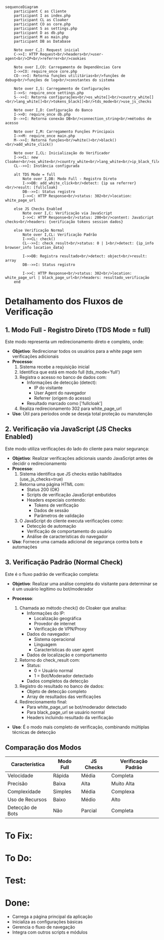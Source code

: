 ```mermaid
sequenceDiagram
    participant C as Cliente
    participant I as index.php
    participant CL as Cloaker
    participant CO as core.php
    participant S as settings.php
    participant D as db.php
    participant M as main.php
    participant DB as Database

    Note over C,I: Request inicial
    C->>I: HTTP Request<br/>headers<br/>user-agent<br/>IP<br/>referrer<br/>cookies
    
    Note over I,CO: Carregamento de Dependências Core
    I->>CO: require_once core.php
    CO-->>I: Retorna funções utilitárias<br/>funções de debug<br/>funções de log<br/>constantes do sistema

    Note over I,S: Carregamento de Configurações
    I->>S: require_once settings.php
    S-->>I: Retorna configurações<br/>os_white[]<br/>country_white[]<br/>lang_white[]<br/>tokens_black[]<br/>tds_mode<br/>use_js_checks

    Note over I,D: Configuração do Banco
    I->>D: require_once db.php
    D-->>I: Retorna conexão DB<br/>connection_string<br/>métodos de acesso

    Note over I,M: Carregamento Funções Principais
    I->>M: require_once main.php
    M-->>I: Retorna funções<br/>white()<br/>black()<br/>add_white_click()
    
    Note over I,CL: Inicialização do Verificador
    I->>CL: new Cloaker<br/>os_white<br/>country_white<br/>lang_white<br/>ip_black_filename<br/>ip_black_cidr<br/>tokens_black<br/>url_should_contain<br/>ua_black<br/>isp_black<br/>block_without_referer<br/>referer_stopwords<br/>block_vpnandtor
    CL-->>I: Instância configurada

    alt TDS Mode = full
        Note over I,DB: Modo Full - Registro Direto
        I->>DB: add_white_click<br/>detect: {ip ua referrer}<br/>result: [fullcloak]
        DB-->>I: Status registro
        I->>C: HTTP Response<br/>status: 302<br/>location: white_page_url

    else JS Checks Enabled
        Note over I,C: Verificação via JavaScript
        I->>C: HTTP Response<br/>status: 200<br/>content: JavaScript checks<br/>headers: {verificação tokens session dados}

    else Verificação Normal
        Note over I,CL: Verificação Padrão
        I->>CL: check()
        CL-->>I: check_result<br/>status: 0 | 1<br/>detect: {ip_info browser_info location_data}
        
        I->>DB: Registra resultado<br/>detect: object<br/>result: array
        DB-->>I: Status registro
        
        I->>C: HTTP Response<br/>status: 302<br/>location: white_page_url | black_page_url<br/>headers: resultado_verificação
    end
```
# Detalhamento dos Fluxos de Verificação

## 1. Modo Full - Registro Direto (TDS Mode = full)

Este modo representa um redirecionamento direto e completo, onde:

- **Objetivo**: Redirecionar todos os usuários para a white page sem
  verificações adicionais
- **Processo**:
  1. Sistema recebe a requisição inicial
  2. Identifica que está em modo full (tds_mode='full')
  3. Registra o acesso no banco de dados com:
     - Informações de detecção (detect):
       - IP do visitante
       - User Agent do navegador
       - Referrer (origem do acesso)
     - Resultado marcado como ['fullcloak']
  4. Realiza redirecionamento 302 para white_page_url
- **Uso**: Útil para períodos onde se deseja total proteção ou manutenção

## 2. Verificação via JavaScript (JS Checks Enabled)

Este modo utiliza verificações do lado do cliente para maior segurança:

- **Objetivo**: Realizar verificações adicionais usando JavaScript antes de
  decidir o redirecionamento
- **Processo**:
  1. Sistema identifica que JS checks estão habilitados (use_js_checks=true)
  2. Retorna uma página HTML com:
     - Status 200 (OK)
     - Scripts de verificação JavaScript embutidos
     - Headers especiais contendo:
       - Tokens de verificação
       - Dados de sessão
       - Parâmetros de validação
  3. O JavaScript do cliente executa verificações como:
     - Detecção de automação
     - Verificação de comportamento do usuário
     - Análise de características do navegador
- **Uso**: Fornece uma camada adicional de segurança contra bots e automações

## 3. Verificação Padrão (Normal Check)

Este é o fluxo padrão de verificação completa:

- **Objetivo**: Realizar uma análise completa do visitante para determinar se é
  um usuário legítimo ou bot/moderador
- **Processo**:
  1. Chamada ao método check() do Cloaker que analisa:
     - Informações do IP:
       - Localização geográfica
       - Provedor de internet
       - Verificação de VPN/Proxy
     - Dados do navegador:
       - Sistema operacional
       - Linguagem
       - Características do user agent
     - Dados de localização e comportamento
  2. Retorno do check_result com:
     - Status:
       - 0 = Usuário normal
       - 1 = Bot/Moderador detectado
     - Dados completos da detecção
  3. Registro do resultado no banco de dados:
     - Objeto de detecção completo
     - Array de resultados das verificações
  4. Redirecionamento final:
     - Para white_page_url se bot/moderador detectado
     - Para black_page_url se usuário normal
     - Headers incluindo resultado da verificação

- **Uso**: É o modo mais completo de verificação, combinando múltiplas técnicas
  de detecção

## Comparação dos Modos

| Característica   | Modo Full | JS Checks | Verificação Padrão |
| ---------------- | --------- | --------- | ------------------ |
| Velocidade       | Rápida    | Média     | Completa           |
| Precisão         | Baixa     | Alta      | Muito Alta         |
| Complexidade     | Simples   | Média     | Complexa           |
| Uso de Recursos  | Baixo     | Médio     | Alto               |
| Detecção de Bots | Não       | Parcial   | Completa           |


# To Fix:

# To Do:

# Test:

# Done:
- Carrega a página principal da aplicação
- Inicializa as configurações básicas
- Gerencia o fluxo de navegação
- Integra com outros scripts e módulos
